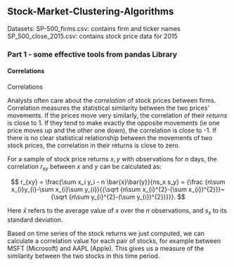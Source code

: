 ## Stock-Market-Clustering-Algorithms

Datasets:
SP-500_firms.csv: contains firm and ticker names
SP_500_close_2015.csv: contains stock price data for 2015

### Part 1 - some effective tools from pandas Library 

#### Correlations

Correlations

Analysts often care about the _correlation_ of stock prices between firms. Correlation measures the statistical similarity between the two prices' movements. If the prices move very similarly, the correlation of their _returns_  is close to 1. If they tend to make exactly the opposite movements (ie one price moves up and the other one down), the correlation is close to -1. If there is no clear statistical relationship between the movements of two stock prices, the correlation in their returns is close to zero.

For a sample of stock price returns $x,y$ with observations for $n$ days, the correlation $r_{xy}$ between $x$ and $y$ can be calculated as:

$$
r_{xy} = \frac{\sum x_i y_i - n \bar{x}\bar{y}}{ns_x s_y} = {\frac {n\sum x_{i}y_{i}-\sum x_{i}\sum y_{i}}{{\sqrt {n\sum x_{i}^{2}-(\sum x_{i})^{2}}}~{\sqrt {n\sum y_{i}^{2}-(\sum y_{i})^{2}}}}}.
$$

Here $\bar{x}$ refers to the average value of $x$ over the $n$ observations, and $s_x$ to its standard deviation.

Based on time series of the stock returns we just computed, we can calculate a  correlation value for each pair of stocks, for example between MSFT (Microsoft) and AAPL (Apple). This gives us a measure of the similarity between the two stocks in this time period.
